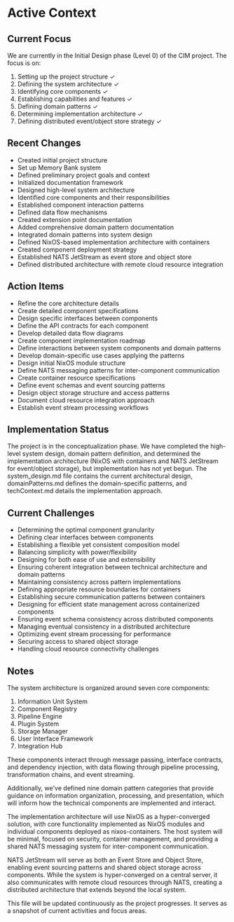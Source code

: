 # Active Context

## Current Focus

We are currently in the Initial Design phase (Level 0) of the CIM project. The focus is on:

1. Setting up the project structure ✓
2. Defining the system architecture ✓
3. Identifying core components ✓
4. Establishing capabilities and features ✓
5. Defining domain patterns ✓
6. Determining implementation architecture ✓
7. Defining distributed event/object store strategy ✓

## Recent Changes

- Created initial project structure
- Set up Memory Bank system
- Defined preliminary project goals and context
- Initialized documentation framework
- Designed high-level system architecture
- Identified core components and their responsibilities
- Established component interaction patterns
- Defined data flow mechanisms
- Created extension point documentation
- Added comprehensive domain pattern documentation
- Integrated domain patterns into system design
- Defined NixOS-based implementation architecture with containers
- Created component deployment strategy
- Established NATS JetStream as event store and object store
- Defined distributed architecture with remote cloud resource integration

## Action Items

- Refine the core architecture details
- Create detailed component specifications
- Design specific interfaces between components
- Define the API contracts for each component
- Develop detailed data flow diagrams
- Create component implementation roadmap
- Define interactions between system components and domain patterns
- Develop domain-specific use cases applying the patterns
- Design initial NixOS module structure
- Define NATS messaging patterns for inter-component communication
- Create container resource specifications
- Define event schemas and event sourcing patterns
- Design object storage structure and access patterns
- Document cloud resource integration approach
- Establish event stream processing workflows

## Implementation Status

The project is in the conceptualization phase. We have completed the high-level system design, domain pattern definition, and determined the implementation architecture (NixOS with containers and NATS JetStream for event/object storage), but implementation has not yet begun. The system_design.md file contains the current architectural design, domainPatterns.md defines the domain-specific patterns, and techContext.md details the implementation approach.

## Current Challenges

- Determining the optimal component granularity
- Defining clear interfaces between components
- Establishing a flexible yet consistent composition model
- Balancing simplicity with power/flexibility
- Designing for both ease of use and extensibility
- Ensuring coherent integration between technical architecture and domain patterns
- Maintaining consistency across pattern implementations
- Defining appropriate resource boundaries for containers
- Establishing secure communication patterns between containers
- Designing for efficient state management across containerized components
- Ensuring event schema consistency across distributed components
- Managing eventual consistency in a distributed architecture
- Optimizing event stream processing for performance
- Securing access to shared object storage
- Handling cloud resource connectivity challenges

## Notes

The system architecture is organized around seven core components:
1. Information Unit System
2. Component Registry
3. Pipeline Engine
4. Plugin System
5. Storage Manager
6. User Interface Framework
7. Integration Hub

These components interact through message passing, interface contracts, and dependency injection, with data flowing through pipeline processing, transformation chains, and event streaming.

Additionally, we've defined nine domain pattern categories that provide guidance on information organization, processing, and presentation, which will inform how the technical components are implemented and interact.

The implementation architecture will use NixOS as a hyper-converged solution, with core functionality implemented as NixOS modules and individual components deployed as nixos-containers. The host system will be minimal, focused on security, container management, and providing a shared NATS messaging system for inter-component communication.

NATS JetStream will serve as both an Event Store and Object Store, enabling event sourcing patterns and shared object storage across components. While the system is hyper-converged on a central server, it also communicates with remote cloud resources through NATS, creating a distributed architecture that extends beyond the local system.

This file will be updated continuously as the project progresses. It serves as a snapshot of current activities and focus areas. 